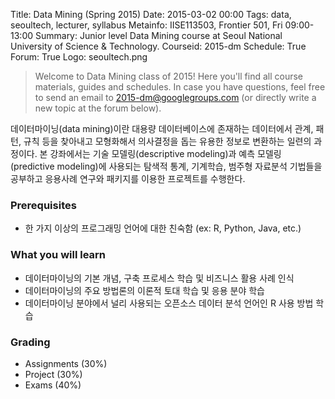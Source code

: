 Title: Data Mining (Spring 2015)
Date: 2015-03-02 00:00
Tags: data, seoultech, lecturer, syllabus
Metainfo: IISE113503, Frontier 501, Fri 09:00-13:00
Summary: Junior level Data Mining course at Seoul National University of Science & Technology.
Courseid: 2015-dm
Schedule: True
Forum: True
Logo: seoultech.png

> Welcome to Data Mining class of 2015!
> Here you'll find all course materials, guides and schedules.
> In case you have questions, feel free to send an email to [2015-dm@googlegroups.com](mailto:2015-dm@googlegroups.com) (or directly write a new topic at the forum below).

데이터마이닝(data mining)이란 대용량 데이터베이스에 존재하는 데이터에서 관계, 패턴, 규칙 등을 찾아내고 모형화해서 의사결정을 돕는 유용한 정보로 변환하는 일련의 과정이다.
본 강좌에서는 기술 모델링(descriptive modeling)과 예측 모델링(predictive modeling)에 사용되는 탐색적 통계, 기계학습, 범주형 자료분석 기법들을 공부하고 응용사례 연구와 패키지를 이용한 프로젝트를 수행한다.

### Prerequisites
- 한 가지 이상의 프로그래밍 언어에 대한 친숙함 (ex: R, Python, Java, etc.)

### What you will learn
- 데이터마이닝의 기본 개념, 구축 프로세스 학습 및 비즈니스 활용 사례 인식
- 데이터마이닝의 주요 방법론의 이론적 토대 학습 및 응용 분야 학습
- 데이터마이닝 분야에서 널리 사용되는 오픈소스 데이터 분석 언어인 R 사용 방법 학습

### Grading
- Assignments (30%)
- Project (30%)
- Exams (40%)
